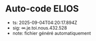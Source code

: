# Auto-code ELIOS
- ts: 2025-09-04T04:20:17.894Z
- sig: ∞.je.toi.nous.432.528
- note: fichier généré automatiquement